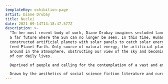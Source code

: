 ```yaml
---
templateKey: exhibition-page
artist: Diane Drubay
title: Nuclei
date: 2021-09-14T13:18:47.577Z
description: >-
  "In her most recent body of work, Diane Drubay imagines secluded landscapes in
  a far future where the Sun can no longer be seen. In this time, Humankind
  constructed artificial planets with solar panels to catch solar energy and
  feed Planet Earth. Only source of natural energy, the artificial planets float
  around in the atmosphere, obstructing our view of the sky and becoming a part
  of our daily lives.

  Deprived of people and calling for the contemplation of a vast and empty landscape, the immersion in this universe is both fascinating and shattering.

  Drawn by the aesthetics of social science fiction literature and current scientific discoveries, the speculative visions depicted by Diane Drubay advocate for optimistic images of the future interpreting shocking stories of possible futures."
---
```


